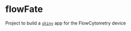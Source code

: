 # flowFate

Project to build a [`shiny`](https://shiny.rstudio.com/) app for the FlowCytometry device
